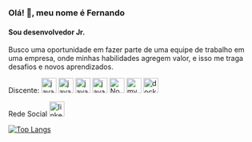 ### Olá! 👋, meu nome é Fernando
#### Sou desenvolvedor Jr.


Busco uma oportunidade em fazer parte de uma equipe de trabalho em uma empresa, onde minhas habilidades agregem valor, e isso me traga desafios e novos aprendizados.

Discente: <img src='https://cdn.icon-icons.com/icons2/2108/PNG/512/javascript_icon_130900.png' alt='javascript' height='30'>  <img src='https://cdn.icon-icons.com/icons2/2415/PNG/512/react_original_logo_icon_146374.png' alt='javascript' height='30'>  <img src='https://cdn.icon-icons.com/icons2/2107/PNG/512/file_type_html_icon_130541.png' alt='javascript' height='30'>  <img src='https://cdn.icon-icons.com/icons2/2107/PNG/512/file_type_css_icon_130661.png' alt='javascript' height='30'>  <img src='https://miro.medium.com/max/930/0*MNVJq_8e0SJoqZb5.jpg' alt='NodeJS' height='30'> <img src='https://blog.masterdaweb.com/wp-content/uploads/2019/08/mysql-logo-png-transparent.png' alt='mysql' height='30'>  <img src='https://d1.awsstatic.com/acs/characters/Logos/Docker-Logo_Horizontel_279x131.b8a5c41e56b77706656d61080f6a0217a3ba356d.png' alt='docker' height='30'>

Rede Social
[<img src='https://cdn.icon-icons.com/icons2/99/PNG/512/linkedin_socialnetwork_17441.png' alt='linkedin' height='30'>](https://www.linkedin.com/in/nandorodrigues/)

[![Top Langs](https://github-readme-stats.vercel.app/api/top-langs/?username=nandovbr)](https://github.com/anuraghazra/github-readme-stats)
